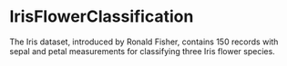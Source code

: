 # IrisFlowerClassification
The Iris dataset, introduced by Ronald Fisher, contains 150 records with sepal and petal measurements for classifying three Iris flower species.

